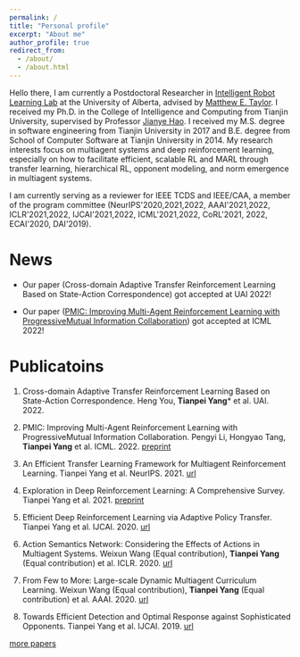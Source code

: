 ```yaml
---
permalink: /
title: "Personal profile"
excerpt: "About me"
author_profile: true
redirect_from: 
  - /about/
  - /about.html
---
```



Hello there, I am currently a Postdoctoral Researcher in [Intelligent Robot Learning Lab](https://irll.ca/) at the University of Alberta, advised by [Matthew E. Taylor](https://drmatttaylor.net/). I received my Ph.D. in the College of Intelligence and Computing from Tianjin University, supervised by Professor [Jianye Hao](http://www.icdai.org/jianye.html). I received my M.S. degree in software engineering from Tianjin University in 2017 and B.E. degree from School of Computer Software at Tianjin University in 2014. My research interests focus on multiagent systems and deep reinforcement learning, especially on how to facilitate efficient, scalable RL and MARL through transfer learning, hierarchical RL, opponent modeling, and norm emergence in multiagent systems. 

I am currently serving as a reviewer for IEEE TCDS and IEEE/CAA, a member of the program committee (NeurIPS'2020,2021,2022, AAAI'2021,2022, ICLR'2021,2022, IJCAI'2021,2022, ICML'2021,2022, CoRL'2021, 2022, ECAI'2020, DAI'2019).

News
======
* Our paper (Cross-domain Adaptive Transfer Reinforcement Learning Based on State-Action Correspondence) got accepted at UAI 2022!

* Our paper ([PMIC: Improving Multi-Agent Reinforcement Learning with ProgressiveMutual Information Collaboration](https://arxiv.org/abs/2203.08553)) got accepted at ICML 2022!


Publicatoins
======
1. Cross-domain Adaptive Transfer Reinforcement Learning Based on State-Action Correspondence. Heng You, **Tianpei Yang*** et al. UAI. 2022.

2. PMIC: Improving Multi-Agent Reinforcement Learning with ProgressiveMutual Information Collaboration. Pengyi Li, Hongyao Tang, **Tianpei Yang** et al. ICML. 2022. [preprint](https://arxiv.org/abs/2203.08553)

3. An Efficient Transfer Learning Framework for Multiagent Reinforcement Learning. Tianpei Yang et al. NeurIPS. 2021. [url](https://proceedings.neurips.cc/paper/2021/hash/8d9a6e908ed2b731fb96151d9bb94d49-Abstract.html)

4. Exploration in Deep Reinforcement Learning: A Comprehensive Survey. Tianpei Yang et al. 2021. [preprint](https://arxiv.org/abs/2109.06668)

5. Efficient Deep Reinforcement Learning via Adaptive Policy Transfer. Tianpei Yang et al. IJCAI. 2020. [url](https://www.ijcai.org/proceedings/2020/428) 

6. Action Semantics Network: Considering the Effects of Actions in Multiagent Systems. Weixun Wang (Equal contribution), **Tianpei Yang** (Equal contribution) et al. ICLR. 2020. [url](https://openreview.net/forum?id=ryg48p4tPH) 

7. From Few to More: Large-scale Dynamic Multiagent Curriculum Learning. Weixun Wang (Equal contribution), **Tianpei Yang** (Equal contribution) et al. AAAI. 2020. [url](https://ojs.aaai.org//index.php/AAAI/article/view/6221) 

8. Towards Efficient Detection and Optimal Response against Sophisticated Opponents. Tianpei Yang et al. IJCAI. 2019. [url](https://www.ijcai.org/proceedings/2019/88) 

<a href="https://tianpeiyang.github.io/publications">more papers</a>

